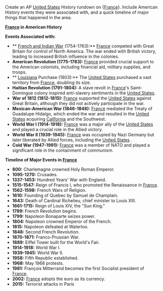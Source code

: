 Create an AP [United States](./../united-states/) History rundown on {[France](./../france/)}. Include American History events they were associated with, and a quick timeline of major things that happened in the area.


**[France](./../france/) in American History**

**Events Associated with:**

* ** [French and Indian War](./../french-and-indian-war/) (1754-1763):** [France](./../france/) competed with Great Britain for control of North America. The war ended with British victory, leading to increased British influence in the colonies.
* **American Revolution (1775-1783):** [France](./../france/) provided crucial support to the American colonists, including financial aid, military supplies, and troops.
* ** [Louisiana](./../louisiana/) Purchase (1803):** The [United States](./../united-states/) purchased a vast territory from [France](./../france/), doubling its size.
* **Haitian Revolution (1791-1804):** A slave revolt in [France](./../france/)'s Saint-Domingue colony inspired anti-slavery sentiments in the [United States](./../united-states/).
* **War of 1812 (1812-1815):** [France](./../france/) supported the [United States](./../united-states/) against Great Britain, although they did not actively participate in the war.
* **Mexican-American War (1846-1848):** [France](./../france/) mediated the Treaty of Guadalupe Hidalgo, which ended the war and resulted in the [United States](./../united-states/) acquiring [California](./../california/) and the Southwest.
* **World War I (1914-1918):** [France](./../france/) was a major ally of the [United States](./../united-states/) and played a crucial role in the Allied victory.
* **World War II (1939-1945):** [France](./../france/) was occupied by Nazi Germany but later liberated by Allied forces, including the [United States](./../united-states/) .
* **Cold War (1947-1991):** [France](./../france/) was a member of NATO and played a significant role in the containment of communism.

**Timeline of Major Events in [France](./../france/)**

* **800:** Charlemagne crowned Holy Roman Emperor.
* **1095-1270:** Crusades.
* **1337-1453:** Hundred Years' War with England.
* **1515-1547:** Reign of Francis I, who promoted the Renaissance in [France](./../france/).
* **1562-1598:** French Wars of Religion.
* **1610:** Founding of Quebec by Samuel de Champlain.
* **1643:** Death of Cardinal Richelieu, chief minister to Louis XIII.
* **1661-1715:** Reign of Louis XIV, the "Sun King."
* **1789:** French Revolution begins.
* **1799:** Napoleon Bonaparte seizes power.
* **1804:** Napoleon crowned Emperor of the French.
* **1815:** Napoleon defeated at Waterloo.
* **1848:** Second French Revolution.
* **1870-1871:** Franco-Prussian War.
* **1889:** Eiffel Tower built for the World's Fair.
* **1914-1918:** World War I.
* **1939-1945:** World War II.
* **1958:** Fifth Republic established.
* **1968:** May 1968 protests.
* **1981:** François Mitterrand becomes the first Socialist president of [France](./../france/).
* **2002:** [France](./../france/) adopts the euro as its currency.
* **2015:** Terrorist attacks in Paris